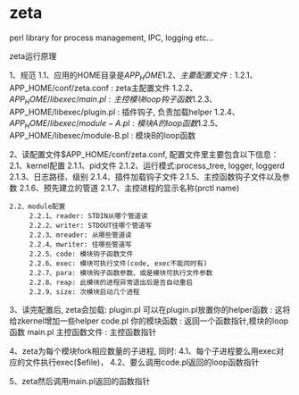 zeta
====

perl library for process management, IPC, logging etc...

zeta运行原理

1、规范
    1.1、应用的HOME目录是$APP_HOME
    1.2、主要配置文件:
         1.2.1、$APP_HOME/conf/zeta.conf         : zeta主配置文件
         1.2.2、$APP_HOME/libexec/main.pl        : 主控模块loop钩子函数
         1.2.3、$APP_HOME/libexec/plugin.pl      : 插件钩子, 负责加载helper
         1.2.4、$APP_HOME/libexec/module-A.pl    : 模块A的loop函数
         1.2.5、$APP_HOME/libexec/module-B.pl    : 模块B的loop函数

2、读配置文件$APP_HOME/conf/zeta.conf, 配置文件里主要包含以下信息：
    2.1、kernel配置
         2.1.1、pid文件
         2.1.2、运行模式:process_tree, logger, loggerd
         2.1.3、日志路径、级别
         2.1.4、插件加载钩子文件
         2.1.5、主控函数钩子文件以及参数
         2.1.6、预先建立的管道
         2.1.7、主控进程的显示名称(prctl name)

    2.2、module配置
         2.2.1、reader: STDIN从哪个管道读
         2.2.2、writer: STDOUT往哪个管道写
         2.2.3、mreader: 从哪些管道读
         2.2.4、mwriter: 往哪些管道写
         2.2.5、code: 模块钩子函数文件
         2.2.6、exec: 模块可执行文件(code, exec不能同时有)
         2.2.7、para: 模块钩子函数参数、或是模块可执行文件参数
         2.2.8、reap: 此模块的进程异常退出后是否自动重启
         2.2.9、size: 次模块启动几个进程

3、读完配置后, zeta会加载:
    plugin.pl   可以在plugin.pl放置你的helper函数   : 这将给zkernel增加一些helper
    code.pl     你的模块函数                        : 返回一个函数指针,模块的loop函数
    main.pl     主控函数文件                        : 主控函数指针

4、zeta为每个模块fork相应数量的子进程, 同时:
    4.1、每个子进程要么用exec对应的文件执行exec($efile)， 
    4.2、要么调用code.pl返回的loop函数指针

5、zeta然后调用main.pl返回的函数指针
   
